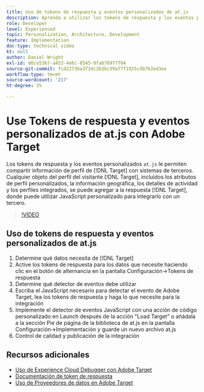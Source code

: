 ```yaml
---
title: Uso de tokens de respuesta y eventos personalizados de at.js
description: Aprenda a utilizar los tokens de respuesta y los eventos personalizados de at.js para compartir información de perfil de Target con sistemas de terceros.
role: Developer
level: Experienced
topic: Personalization, Architecture, Development
feature: Implementation
doc-type: technical video
kt: null
author: Daniel Wright
exl-id: d6ce5367-a453-4e6c-8545-9fa676977f04
source-git-commit: fcd2273ba373dc2b3bc59a77f1925cdb7b2ed3ee
workflow-type: tm+mt
source-wordcount: '217'
ht-degree: 3%

---
```


# Use Tokens de respuesta y eventos personalizados de at.js con Adobe Target

Los tokens de respuesta y los eventos personalizados `at.js` le permiten compartir información de perfil de [!DNL Target] con sistemas de terceros. Cualquier objeto del perfil del visitante [!DNL Target], incluidos los atributos de perfil personalizados, la información geográfica, los detalles de actividad y los perfiles integrados, se puede agregar a la respuesta [!DNL Target], donde puede utilizar JavaScript personalizado para integrarlo con un tercero.

>[!VIDEO](https://video.tv.adobe.com/v/33709/?quality=12&captions=spa)

## Uso de tokens de respuesta y eventos personalizados de at.js

1. Determine qué datos necesita de [!DNL Target]
1. Active los tokens de respuesta para los datos que necesite haciendo clic en el botón de alternancia en la pantalla Configuración->Tokens de respuesta
1. Determine qué detector de eventos debe utilizar
1. Escriba el JavaScript necesario para detectar el evento de Adobe Target, lea los tokens de respuesta y haga lo que necesite para la integración
1. Implemente el detector de eventos JavaScript con una acción de código personalizado en Launch después de la acción &quot;Load Target&quot; o añádala a la sección Pie de página de la biblioteca de at.js en la pantalla Configuración->Implementación y guarde un nuevo archivo at.js
1. Control de calidad y publicación de la integración

## Recursos adicionales

* [Uso de Experience Cloud Debugger con Adobe Target](../troubleshooting/troubleshoot-with-the-experience-cloud-debugger.md)
* [Documentación de token de respuesta](https://experienceleague.adobe.com/docs/target/using/administer/response-tokens.html?lang=es)
* [Uso de Proveedores de datos en Adobe Target](use-data-providers-to-integrate-third-party-data.md)
